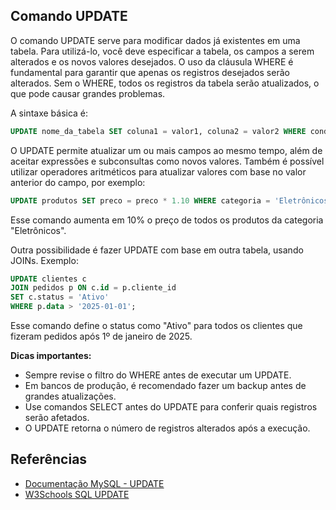 ## Comando UPDATE

O comando UPDATE serve para modificar dados já existentes em uma tabela. Para utilizá-lo, você deve especificar a tabela, os campos a serem alterados e os novos valores desejados. O uso da cláusula WHERE é fundamental para garantir que apenas os registros desejados serão alterados. Sem o WHERE, todos os registros da tabela serão atualizados, o que pode causar grandes problemas.

A sintaxe básica é:

```sql
UPDATE nome_da_tabela SET coluna1 = valor1, coluna2 = valor2 WHERE condição;
```

O UPDATE permite atualizar um ou mais campos ao mesmo tempo, além de aceitar expressões e subconsultas como novos valores. Também é possível utilizar operadores aritméticos para atualizar valores com base no valor anterior do campo, por exemplo:

```sql
UPDATE produtos SET preco = preco * 1.10 WHERE categoria = 'Eletrônicos';
```

Esse comando aumenta em 10% o preço de todos os produtos da categoria "Eletrônicos".

Outra possibilidade é fazer UPDATE com base em outra tabela, usando JOINs. Exemplo:

```sql
UPDATE clientes c
JOIN pedidos p ON c.id = p.cliente_id
SET c.status = 'Ativo'
WHERE p.data > '2025-01-01';
```

Esse comando define o status como "Ativo" para todos os clientes que fizeram pedidos após 1º de janeiro de 2025.

**Dicas importantes:**
- Sempre revise o filtro do WHERE antes de executar um UPDATE.
- Em bancos de produção, é recomendado fazer um backup antes de grandes atualizações.
- Use comandos SELECT antes do UPDATE para conferir quais registros serão afetados.
- O UPDATE retorna o número de registros alterados após a execução.

## Referências

- [Documentação MySQL - UPDATE](https://dev.mysql.com/doc/refman/8.0/en/update.html)
- [W3Schools SQL UPDATE](https://www.w3schools.com/sql/sql_update.asp)
